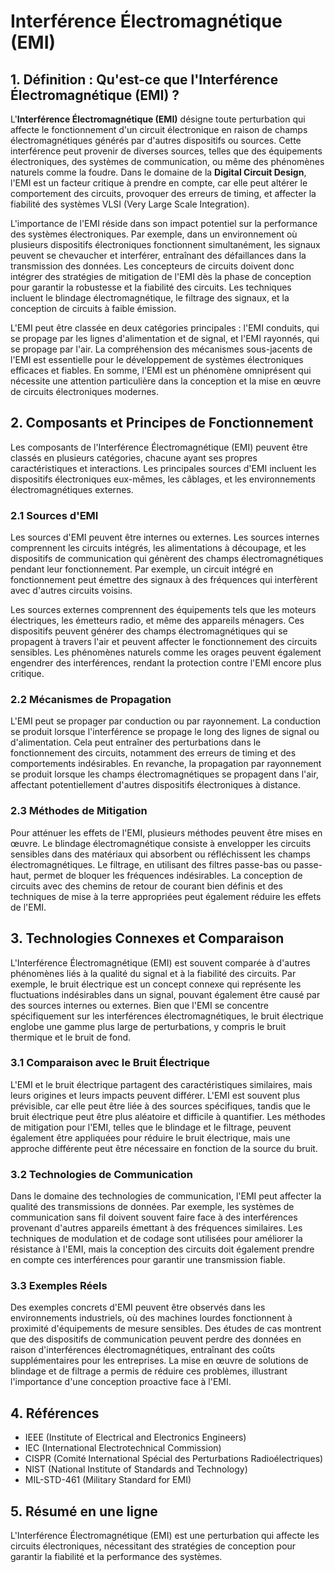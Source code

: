 # Interférence Électromagnétique (EMI)

## 1. Définition : Qu'est-ce que l'**Interférence Électromagnétique (EMI)** ?
L'**Interférence Électromagnétique (EMI)** désigne toute perturbation qui affecte le fonctionnement d'un circuit électronique en raison de champs électromagnétiques générés par d'autres dispositifs ou sources. Cette interférence peut provenir de diverses sources, telles que des équipements électroniques, des systèmes de communication, ou même des phénomènes naturels comme la foudre. Dans le domaine de la **Digital Circuit Design**, l'EMI est un facteur critique à prendre en compte, car elle peut altérer le comportement des circuits, provoquer des erreurs de timing, et affecter la fiabilité des systèmes VLSI (Very Large Scale Integration).

L'importance de l'EMI réside dans son impact potentiel sur la performance des systèmes électroniques. Par exemple, dans un environnement où plusieurs dispositifs électroniques fonctionnent simultanément, les signaux peuvent se chevaucher et interférer, entraînant des défaillances dans la transmission des données. Les concepteurs de circuits doivent donc intégrer des stratégies de mitigation de l'EMI dès la phase de conception pour garantir la robustesse et la fiabilité des circuits. Les techniques incluent le blindage électromagnétique, le filtrage des signaux, et la conception de circuits à faible émission.

L'EMI peut être classée en deux catégories principales : l'EMI conduits, qui se propage par les lignes d'alimentation et de signal, et l'EMI rayonnés, qui se propage par l'air. La compréhension des mécanismes sous-jacents de l'EMI est essentielle pour le développement de systèmes électroniques efficaces et fiables. En somme, l'EMI est un phénomène omniprésent qui nécessite une attention particulière dans la conception et la mise en œuvre de circuits électroniques modernes.

## 2. Composants et Principes de Fonctionnement
Les composants de l'Interférence Électromagnétique (EMI) peuvent être classés en plusieurs catégories, chacune ayant ses propres caractéristiques et interactions. Les principales sources d'EMI incluent les dispositifs électroniques eux-mêmes, les câblages, et les environnements électromagnétiques externes.

### 2.1 Sources d'EMI
Les sources d'EMI peuvent être internes ou externes. Les sources internes comprennent les circuits intégrés, les alimentations à découpage, et les dispositifs de communication qui génèrent des champs électromagnétiques pendant leur fonctionnement. Par exemple, un circuit intégré en fonctionnement peut émettre des signaux à des fréquences qui interfèrent avec d'autres circuits voisins.

Les sources externes comprennent des équipements tels que les moteurs électriques, les émetteurs radio, et même des appareils ménagers. Ces dispositifs peuvent générer des champs électromagnétiques qui se propagent à travers l'air et peuvent affecter le fonctionnement des circuits sensibles. Les phénomènes naturels comme les orages peuvent également engendrer des interférences, rendant la protection contre l'EMI encore plus critique.

### 2.2 Mécanismes de Propagation
L'EMI peut se propager par conduction ou par rayonnement. La conduction se produit lorsque l'interférence se propage le long des lignes de signal ou d'alimentation. Cela peut entraîner des perturbations dans le fonctionnement des circuits, notamment des erreurs de timing et des comportements indésirables. En revanche, la propagation par rayonnement se produit lorsque les champs électromagnétiques se propagent dans l'air, affectant potentiellement d'autres dispositifs électroniques à distance.

### 2.3 Méthodes de Mitigation
Pour atténuer les effets de l'EMI, plusieurs méthodes peuvent être mises en œuvre. Le blindage électromagnétique consiste à envelopper les circuits sensibles dans des matériaux qui absorbent ou réfléchissent les champs électromagnétiques. Le filtrage, en utilisant des filtres passe-bas ou passe-haut, permet de bloquer les fréquences indésirables. La conception de circuits avec des chemins de retour de courant bien définis et des techniques de mise à la terre appropriées peut également réduire les effets de l'EMI.

## 3. Technologies Connexes et Comparaison
L'Interférence Électromagnétique (EMI) est souvent comparée à d'autres phénomènes liés à la qualité du signal et à la fiabilité des circuits. Par exemple, le bruit électrique est un concept connexe qui représente les fluctuations indésirables dans un signal, pouvant également être causé par des sources internes ou externes. Bien que l'EMI se concentre spécifiquement sur les interférences électromagnétiques, le bruit électrique englobe une gamme plus large de perturbations, y compris le bruit thermique et le bruit de fond.

### 3.1 Comparaison avec le Bruit Électrique
L'EMI et le bruit électrique partagent des caractéristiques similaires, mais leurs origines et leurs impacts peuvent différer. L'EMI est souvent plus prévisible, car elle peut être liée à des sources spécifiques, tandis que le bruit électrique peut être plus aléatoire et difficile à quantifier. Les méthodes de mitigation pour l'EMI, telles que le blindage et le filtrage, peuvent également être appliquées pour réduire le bruit électrique, mais une approche différente peut être nécessaire en fonction de la source du bruit.

### 3.2 Technologies de Communication
Dans le domaine des technologies de communication, l'EMI peut affecter la qualité des transmissions de données. Par exemple, les systèmes de communication sans fil doivent souvent faire face à des interférences provenant d'autres appareils émettant à des fréquences similaires. Les techniques de modulation et de codage sont utilisées pour améliorer la résistance à l'EMI, mais la conception des circuits doit également prendre en compte ces interférences pour garantir une transmission fiable.

### 3.3 Exemples Réels
Des exemples concrets d'EMI peuvent être observés dans les environnements industriels, où des machines lourdes fonctionnent à proximité d'équipements de mesure sensibles. Des études de cas montrent que des dispositifs de communication peuvent perdre des données en raison d'interférences électromagnétiques, entraînant des coûts supplémentaires pour les entreprises. La mise en œuvre de solutions de blindage et de filtrage a permis de réduire ces problèmes, illustrant l'importance d'une conception proactive face à l'EMI.

## 4. Références
- IEEE (Institute of Electrical and Electronics Engineers)
- IEC (International Electrotechnical Commission)
- CISPR (Comité International Spécial des Perturbations Radioélectriques)
- NIST (National Institute of Standards and Technology)
- MIL-STD-461 (Military Standard for EMI)

## 5. Résumé en une ligne
L'Interférence Électromagnétique (EMI) est une perturbation qui affecte les circuits électroniques, nécessitant des stratégies de conception pour garantir la fiabilité et la performance des systèmes.